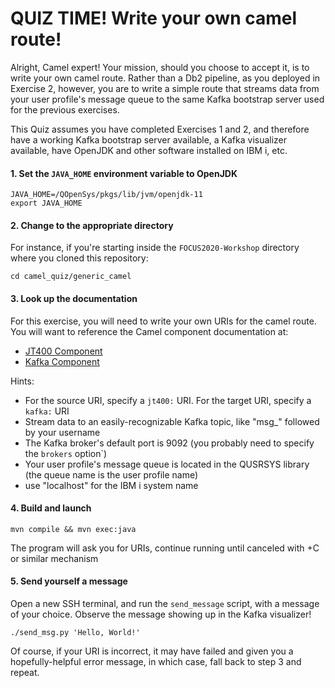 # QUIZ TIME! Write your own camel route! 

Alright, Camel expert! Your mission, should you choose to accept it, is to
write your own camel route. Rather than a Db2 pipeline, as you deployed in
Exercise 2, however, you are to write a simple route that streams data from
your user profile's message queue to the same Kafka
bootstrap server used for the previous exercises. 

This Quiz assumes you have completed Exercises 1 and 2, and therefore have
a working Kafka bootstrap server available, a Kafka visualizer available, 
have OpenJDK and other software installed on IBM i, etc.

#### 1. Set the `JAVA_HOME` environment variable to OpenJDK
```
JAVA_HOME=/QOpenSys/pkgs/lib/jvm/openjdk-11
export JAVA_HOME
```

#### 2. Change to the appropriate directory
For instance, if you're starting inside the `FOCUS2020-Workshop` directory where you cloned this repository:
```
cd camel_quiz/generic_camel
```

#### 3. Look up the documentation
For this exercise, you will need to write your own URIs for the camel route. You will want to reference
the Camel component documentation at:
- [JT400 Component](https://camel.apache.org/components/latest/jt400-component.html)
- [Kafka Component](https://camel.apache.org/components/latest/kafka-component.html)

Hints:
- For the source URI, specify a `jt400:` URI. For the target URI, specify a `kafka:` URI
- Stream data to an easily-recognizable Kafka topic, like "msg_" followed by your username
- The Kafka broker's default port is 9092 (you probably need to specify the `brokers` option`)
- Your user profile's message queue is located in the QUSRSYS library (the queue name is the user profile name)
- use "localhost" for the IBM i system name


#### 4. Build and launch
```
mvn compile && mvn exec:java
```
The program will ask you for URIs, continue running until canceled with <ctrl>+C or similar mechanism


#### 5. Send yourself a message
Open a new SSH terminal, and run the `send_message` script, with a message of your choice. Observe the message showing up in the Kafka visualizer!
```
./send_msg.py 'Hello, World!'
```
Of course, if your URI is incorrect, it may have failed and given you a hopefully-helpful error message, in which case, fall 
back to step 3 and repeat. 
